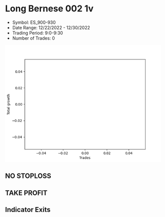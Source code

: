 # Long Bernese 002 1v 
- Symbol: ES_900-930
- Date Range: 12/22/2022 - 12/30/2022
- Trading Period: 9:0-9:30
- Number of Trades: 0

![Plot](LongBernese0021vES_900-930.png)
## NO STOPLOSS














## TAKE PROFIT











## Indicator Exits

